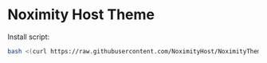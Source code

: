 # Noximity Host Theme

Install script:
```sh
bash <(curl https://raw.githubusercontent.com/NoximityHost/NoximityTheme/master/install.sh?token=GHSAT0AAAAAACFQWABIWTZXQCU4NGD5O3MKZGNCUTA)
```
